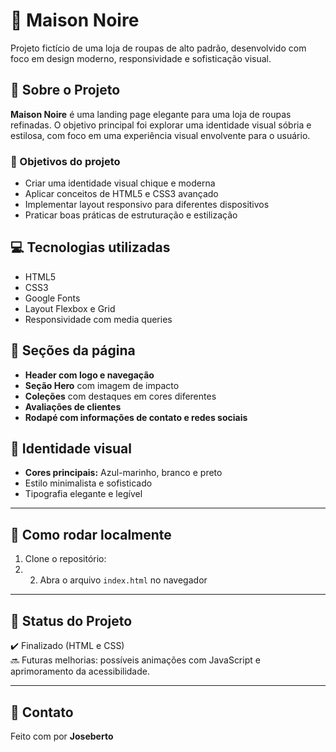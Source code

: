 # 🖤 Maison Noire

Projeto fictício de uma loja de roupas de alto padrão, desenvolvido com foco em design moderno, responsividade e sofisticação visual.

## 🧵 Sobre o Projeto

**Maison Noire** é uma landing page elegante para uma loja de roupas refinadas. O objetivo principal foi explorar uma identidade visual sóbria e estilosa, com foco em uma experiência visual envolvente para o usuário.

### 🎯 Objetivos do projeto

- Criar uma identidade visual chique e moderna
- Aplicar conceitos de HTML5 e CSS3 avançado
- Implementar layout responsivo para diferentes dispositivos
- Praticar boas práticas de estruturação e estilização

## 💻 Tecnologias utilizadas

- HTML5
- CSS3
- Google Fonts
- Layout Flexbox e Grid
- Responsividade com media queries

## 📸 Seções da página

- **Header com logo e navegação**
- **Seção Hero** com imagem de impacto
- **Coleções** com destaques em cores diferentes
- **Avaliações de clientes**
- **Rodapé com informações de contato e redes sociais**

## 🎨 Identidade visual

- **Cores principais:** Azul-marinho, branco e preto
- Estilo minimalista e sofisticado
- Tipografia elegante e legível


---

## 📂 Como rodar localmente

1. Clone o repositório:
2. 2. Abra o arquivo `index.html` no navegador

---

## 📌 Status do Projeto

✔️ Finalizado (HTML e CSS)  
🔜 Futuras melhorias: possíveis animações com JavaScript e aprimoramento da acessibilidade.

---

## 🤝 Contato

Feito com  por **Joseberto**  
